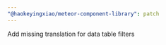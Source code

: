 ```yaml
---
"@haokeyingxiao/meteor-component-library": patch
---
```


Add missing translation for data table filters
